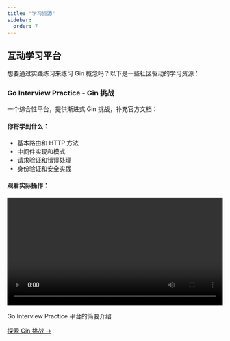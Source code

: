 ```yaml
---
title: "学习资源"
sidebar:
  order: 7
---
```


## 互动学习平台

想要通过实践练习来练习 Gin 概念吗？以下是一些社区驱动的学习资源：

### Go Interview Practice - Gin 挑战

一个综合性平台，提供渐进式 Gin 挑战，补充官方文档：

<div class="learning-platform-showcase">
  <div class="platform-features">
    <h4>你将学到什么：</h4>
    <ul>
      <li>基本路由和 HTTP 方法</li>
      <li>中间件实现和模式</li>
      <li>请求验证和错误处理</li>
      <li>身份验证和安全实践</li>
    </ul>
  </div>

  <div class="platform-demo">
    <h4>观看实际操作：</h4>
    <div class="video-container">
      <video controls width="100%">
        <source src="https://github.com/user-attachments/assets/23468aab-a032-4326-9d05-84de86c9128c" type="video/mp4">
        您的浏览器不支持视频标签。
      </video>
      <p class="video-caption">Go Interview Practice 平台的简要介绍</p>
    </div>
  </div>

  <div class="platform-cta">
    <a href="https://github.com/RezaSi/go-interview-practice" class="btn btn-primary" target="_blank" rel="noopener">
      探索 Gin 挑战 →
    </a>
  </div>
</div> 